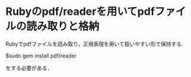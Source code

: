 # Rubyのpdf/readerを用いてpdfファイルの読み取りと格納
Rubyでpdfファイルを読み取り，正規表現を用いて扱いやすい形で保持する.

$sudo gem install pdf/reader

をする必要がある．
